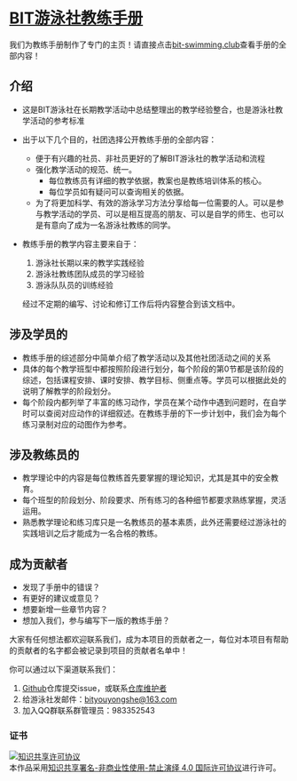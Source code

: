 # [ BIT游泳社教练手册](https://github.com/BITYYS/Instructor-Manual)

我们为教练手册制作了专门的主页！请直接点击[bit-swimming.club](https://bit-swimming.club/)查看手册的全部内容！



## 介绍

* 这是BIT游泳社在长期教学活动中总结整理出的教学经验整合，也是游泳社教学活动的参考标准

* 出于以下几个目的，社团选择公开教练手册的全部内容：

  * 便于有兴趣的社员、非社员更好的了解BIT游泳社的教学活动和流程
  * 强化教学活动的规范、统一。
    * 每位教练员有详细的教学依据，教案也是教练培训体系的核心。
    * 每位学员如有疑问可以查询相关的依据。
  * 为了将更加科学、有效的游泳学习方法分享给每一位需要的人。可以是参与教学活动的学员、可以是相互提高的朋友、可以是自学的师生、也可以是有意向了成为一名游泳社教练的同学。

* 教练手册的教学内容主要来自于：

  1. 游泳社长期以来的教学实践经验
  2. 游泳社教练团队成员的学习经验
  3. 游泳队队员的训练经验

  经过不定期的编写、讨论和修订工作后将内容整合到该文档中。

  

## 涉及学员的

* 教练手册的综述部分中简单介绍了教学活动以及其他社团活动之间的关系
* 具体的每个教学班型中都按照阶段进行划分，每个阶段的第0节都是该阶段的综述，包括课程安排、课时安排、教学目标、侧重点等。学员可以根据此处的说明了解教学的阶段划分。
* 每个阶段内都列举了丰富的练习动作，学员在某个动作中遇到问题时，在自学时可以查阅对应动作的详细叙述。在教练手册的下一步计划中，我们会为每个练习录制对应的动图作为参考。

## 涉及教练员的

* 教学理论中的内容是每位教练首先要掌握的理论知识，尤其是其中的安全教育。
* 每个班型的阶段划分、阶段要求、所有练习的各种细节都要求熟练掌握，灵活运用。
* 熟悉教学理论和练习库只是一名教练员的基本素质，此外还需要经过游泳社的实践培训之后才能成为一名合格的教练。



## 成为贡献者

* 发现了手册中的错误？
* 有更好的建议或意见？
* 想要新增一些章节内容？
* 想加入我们，参与编写下一版的教练手册？

大家有任何想法都欢迎联系我们，成为本项目的贡献者之一，每位对本项目有帮助的贡献者的名字都会被记录到项目的贡献者名单中！

你可以通过以下渠道联系我们：

1. [Github](https://github.com/BITYYS/Instructor-Manual)仓库提交issue，或联系[仓库维护者](https://github.com/orgs/BITYYS/people)
2. 给游泳社发邮件：bityouyongshe@163.com
3. 加入QQ群联系群管理员：983352543



### 证书

<a rel="license" href="http://creativecommons.org/licenses/by-nc-nd/4.0/"><img alt="知识共享许可协议" style="border-width:0" src="https://i.creativecommons.org/l/by-nc-nd/4.0/88x31.png" /></a><br />本作品采用<a rel="license" href="http://creativecommons.org/licenses/by-nc-nd/4.0/">知识共享署名-非商业性使用-禁止演绎 4.0 国际许可协议</a>进行许可。